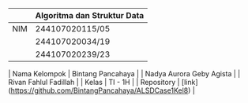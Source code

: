 |  | Algoritma dan Struktur Data |
|--|--|
| NIM |  244107020115/05|
      |  244107020034/19|
      |  244107020239/23|
      
| Nama Kelompok |  Bintang Pancahaya  | 
                |  Nadya Aurora Geby Agista |
                |  Rivan Fahlul Fadillah  |
| Kelas | TI - 1H |
| Repository | [link] (https://github.com/BintangPancahaya/ALSDCase1Kel8) |
